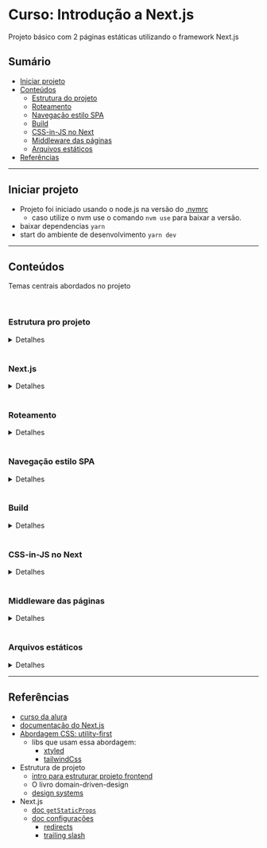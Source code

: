 # Curso: Introdução a Next.js

Projeto básico com 2 páginas estáticas utilizando o framework Next.js

## Sumário

- [Iniciar projeto](#iniciar-projeto)
- [Conteúdos](#conteúdos)
  - [Estrutura do projeto](#estrutura-pro-projeto)
  - [Roteamento](#roteamento)
  - [Navegação estilo SPA](#navegação-estilo-spa)
  - [Build](#build)
  - [CSS-in-JS no Next](#css-in-js-no-next)
  - [Middleware das páginas](#middleware-das-páginas)
  - [Arquivos estáticos](#arquivos-estáticos)
- [Referências](#referências)

---

## Iniciar projeto

- Projeto foi iniciado usando o node.js na versão do [.nvmrc](./.nvmrc)
  - caso utilize o nvm use o comando `nvm use` para baixar a versão.
- baixar dependencias `yarn`
- start do ambiente de desenvolvimento `yarn dev`

---

## Conteúdos

Temas centrais abordados no projeto

<br/>

### Estrutura pro projeto

<details>
<summary>Detalhes</summary>

- Criação de componentes
  - o ideal, é criar um diretório src (que é seu) e criar componentes (que são isolados) dentro dele.
  - Dentro do diretório `pages` ficariam apenas as páginas do site, pois é um diretório do próprio Next.
- diretório [screens](src/screens/)
  - responsável por ter os "pedaços" de componentes a serem utilizados nos arquivos do diretório `pages`
- diretório [components](src/components)
  - [patterns](src/components/patterns)
    - O nome é uma convenção utilizada pelo instrutor (Mario souto).
    - Nele ficam os componentes mais complexos do layout. ex: Header, Footer, etc.
    - São componentes que seriam junções de outros componentes em um único componente.
- diretório [theme](src/theme)
  - [theme.js](src/theme/theme.js)
    - são as estilizações que os designers passam para utilizar no sistema (configs que estão no figma, adobe XD, etc).
    - nele terá estilizações de fontes, paleta de cores, tamanhos de responsividade, etc.
  - [components.js](src/theme/components.js)
    - são os componentes preparados com as estilizações. (prontos para uso)
    - são os componentes mais simples.

---

</details>

<br/>

### Next.js

<details>
<summary>Detalhes</summary>

- APIs principais

  - `getStaticProps()`: é executado apenas no lado do servidor e o retorno dele preenche o `props` do componente.
    - Os dados que são montados por ele, ocorrem por default quando realizar o build da aplicação, e depois do build a aplicação não executará mais o código.
    - para verificar, execute o `build` e depois o `start` ou `export` (geração de sites estáticos - SSG)
    - [mais detalhes](https://nextjs.org/docs/pages/building-your-application/data-fetching/get-static-props#when-does-getstaticprops-run)
  - `getServerSideProps()`: mesma coisa que o `getStaticProps` com algumas diferenças:
    - mesmo depois do build a aplicação irá executar o código dentro dele sempre que o usuário acessar o componente.
    - para verificar, precisa fazer o `build` e depois `start` no build (sites no servidor - SSR)
      - obs: o `export` é só pra SSG.
    - [mais detalhes](https://nextjs.org/docs/pages/building-your-application/data-fetching/get-server-side-props)

- Componentes principais
  - `Head`: usado para representar a tag `head` do html (onde ficam link do css, metadados da página, título da página, etc)

- configs do Next
  - config fica no next.config.js
  - **trailing slash**: é a barra no final de uma URL. Ex: /about<span style="color: green;">/</span>
    - é bom pra quem trabalha com o google analítics, pois eles precisam dessa barra no final.
  - **redirects**: redirecionamento para outra url quando tenta acessar uma url
  - [refs](#referências)

---

</details>

<br/>

### Roteamento

<details>
<summary>Detalhes</summary>

- O framework já abstrai a parte de roteamento.
- Diferente da lib react-router-dom, onde colocamos no código as rotas que a aplicação terá. No Next criamos diretórios dentro do diretório `pages`.

---

</details>

<br/>

### Navegação estilo SPA

<details>
<summary>Detalhes</summary>

- É usado um componente do próprio Next, para fazer uso da navegação client-side
- [referência doc](https://nextjs.org/docs/pages/api-reference/components/link)

---

</details>

<br/>

### Build

<details>
<summary>Detalhes</summary>

- Por default, o build do next irá gerar arquivos estáticos
- utilize o comando `yarn export` para gerar os arquivos
  - é uma abordagem que poderia armazenar em buckets no S3 da aws ou outros servidores
- [referecncia doc](https://nextjs.org/docs/app/api-reference/next-cli#production)

---

</details>

<br/>

### CSS-in-JS no Next

<details>
<summary>Detalhes</summary>

- é o CSS sendo usado no JS dentro de cada componente.
- a convenção dessa forma é utilizar os valores dos atributos css com valores de propriedades.
  - ex: `color: themeColor.red`, onde `themeColor` é um objeto com a propriedade `red`, que por sua vez possui uma string `#912`
- o Next tem uma abordagem expecífica pra estilização no componente,
  - dentro do próprio componente utiliza o seguinte código:
    ```jsx
    // ... código do componente
    return (
      <h1>Título</h1>
      <style jsx>{`
        h1 {
          color: red;
        }
      `}</style>
    )
    // ... código do componente
    ```
- **Estilização global:**

  - na tag style é necessário adicionar o atributo `global`

- [ref doc styles](https://nextjs.org/docs/pages/building-your-application/styling/css-in-js)

---

</details>

<br/>

### Middleware das páginas

<details>
<summary>Detalhes</summary>

- [\_app.js](./pages/_app.js) é o arquivo 'especial' do Next para o middleware das páginas da aplicação, ou seja, se aplicar algo ali, irá aparecer para todas as outras páginas
  - bom para estilos globais, configs globais, etc.
- [ref doc](https://nextjs.org/docs/pages/building-your-application/routing/custom-app)

---

</details>

<br/>

### Arquivos estáticos

<details>
<summary>Detalhes</summary>

- Apenas colocar em um diretório [`public`](public) que o arquivo irá ficar disponível pro navegador, podendo ser acessado da seguinte maneira: `url_site/nome_arquivo`

---

</details>

---

## Referências

- [curso da alura](https://cursos.alura.com.br/course/next-js-iniciando-framework)
- [documentação do Next.js](https://nextjs.org/docs)
- [Abordagem CSS: utility-first](https://blog.codecasts.com.br/conhecendo-css-utility-first-com-tailwind-css-55f81b65f9e4#:~:text=O%20que%20voc%C3%AA%20precisa%20apreender,seus%20elementos%20usando%20essas%20classes.)
  - libs que usam essa abordagem:
    - [xtyled](https://xstyled.dev/)
    - [tailwindCss](https://tailwindcss.com/)
- Estrutura de projeto
  - [intro para estruturar projeto frontend](https://youtu.be/mJK5oGixSYo)
  - O livro domain-driven-design
  - [design systems](https://github.com/alexpate/awesome-design-systems)
- Next.js
  - [doc `getStaticProps`](https://nextjs.org/docs/pages/building-your-application/data-fetching/get-static-props)
  - [doc configurações](https://nextjs.org/docs/app/api-reference/next-config-js)
    - [redirects](https://nextjs.org/docs/app/api-reference/next-config-js/redirects)
    - [trailing slash](https://nextjs.org/docs/app/api-reference/next-config-js/trailingSlash)
